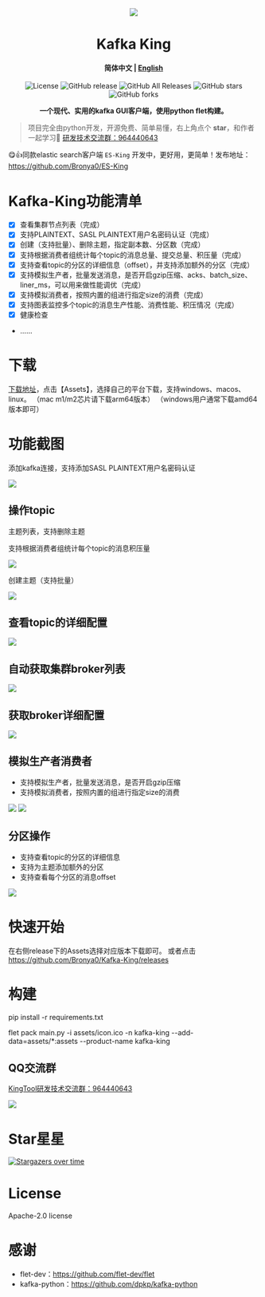 <div align=center><img src="assets/icon.ico"></div>
<h1 align="center">Kafka King </h1>
<h4 align="center"><strong>简体中文</strong> | <a href="https://github.com/Bronya0/Kafka-King/blob/main/docs/README_EN.md">English</a></h4>

<div align="center">

![License](https://img.shields.io/github/license/Bronya0/Kafka-King)
![GitHub release](https://img.shields.io/github/release/Bronya0/Kafka-King)
![GitHub All Releases](https://img.shields.io/github/downloads/Bronya0/Kafka-King/total)
![GitHub stars](https://img.shields.io/github/stars/Bronya0/Kafka-King)
![GitHub forks](https://img.shields.io/github/forks/Bronya0/Kafka-King)

<strong>一个现代、实用的kafka GUI客户端，使用python flet构建。</strong>
</div>

> 项目完全由python开发，开源免费、简单易懂，右上角点个 **star**，和作者一起学习🥰 <a target="_blank" href="https://qm.qq.com/cgi-bin/qm/qr?k=pDqlVFyLMYEEw8DPJlRSBN27lF8qHV2v&jump_from=webapi&authKey=Wle/K0ARM1YQWlpn6vvfiZuMedy2tT9BI73mUvXVvCuktvi0fNfmNR19Jhyrf2Nz">研发技术交流群：964440643</a>
 
😋👍同款elastic search客户端 `ES-King` 开发中，更好用，更简单！发布地址：https://github.com/Bronya0/ES-King 



# Kafka-King功能清单
- [x] 查看集群节点列表（完成）
- [x] 支持PLAINTEXT、SASL PLAINTEXT用户名密码认证（完成）
- [x] 创建（支持批量）、删除主题，指定副本数、分区数（完成）
- [x] 支持根据消费者组统计每个topic的消息总量、提交总量、积压量（完成）
- [x] 支持查看topic的分区的详细信息（offset），并支持添加额外的分区（完成）
- [x] 支持模拟生产者，批量发送消息，是否开启gzip压缩、acks、batch_size、liner_ms，可以用来做性能调优（完成）
- [x] 支持模拟消费者，按照内置的组进行指定size的消费（完成）
- [x] 支持图表监控多个topic的消息生产性能、消费性能、积压情况（完成）
- [x] 健康检查
- ……

# 下载
[下载地址](https://github.com/Bronya0/Kafka-King/releases)，点击【Assets】，选择自己的平台下载，支持windows、macos、linux。
（mac m1/m2芯片请下载arm64版本）
（windows用户通常下载amd64版本即可）

# 功能截图

添加kafka连接，支持添加SASL PLAINTEXT用户名密码认证

![](docs/snap/p0.png)


## 操作topic
主题列表，支持删除主题

支持根据消费者组统计每个topic的消息积压量

![](docs/snap/p9.png)

创建主题（支持批量）

![](docs/snap/p4.png)

## 查看topic的详细配置
![](docs/snap/p6.png)

## 自动获取集群broker列表
![](docs/snap/p2.png)

## 获取broker详细配置
![](docs/snap/p3.png)

## 模拟生产者消费者
- 支持模拟生产者，批量发送消息，是否开启gzip压缩
- 支持模拟消费者，按照内置的组进行指定size的消费

![](docs/snap/p8.png)
![](docs/snap/p10.png)



## 分区操作
- 支持查看topic的分区的详细信息
- 支持为主题添加额外的分区
- 支持查看每个分区的消息offset

![](docs/snap/p5.png)


# 快速开始
在右侧release下的Assets选择对应版本下载即可。
或者点击 https://github.com/Bronya0/Kafka-King/releases

# 构建

pip install -r requirements.txt

flet pack main.py -i assets/icon.ico  -n kafka-king --add-data=assets/*:assets --product-name kafka-king

## QQ交流群
<a target="_blank" href="https://qm.qq.com/cgi-bin/qm/qr?k=pDqlVFyLMYEEw8DPJlRSBN27lF8qHV2v&jump_from=webapi&authKey=Wle/K0ARM1YQWlpn6vvfiZuMedy2tT9BI73mUvXVvCuktvi0fNfmNR19Jhyrf2Nz">KingTool研发技术交流群：964440643</a>

![](assets/qq.jpg)


# Star星星
[![Stargazers over time](https://starchart.cc/Bronya0/Kafka-King.svg)](https://starchart.cc/Bronya0/Kafka-King)


# License
Apache-2.0 license

# 感谢
- flet-dev：https://github.com/flet-dev/flet
- kafka-python：https://github.com/dpkp/kafka-python